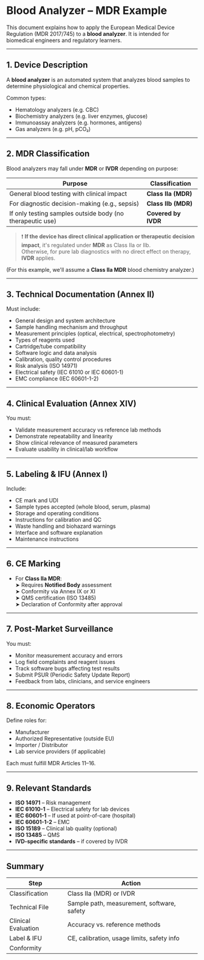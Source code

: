 # Blood Analyzer – MDR Example

This document explains how to apply the European Medical Device Regulation (MDR 2017/745) to a **blood analyzer**. It is intended for biomedical engineers and regulatory learners.

---

##  1. Device Description

A **blood analyzer** is an automated system that analyzes blood samples to determine physiological and chemical properties.

Common types:
- Hematology analyzers (e.g. CBC)
- Biochemistry analyzers (e.g. liver enzymes, glucose)
- Immunoassay analyzers (e.g. hormones, antigens)
- Gas analyzers (e.g. pH, pCO₂)

---

##  2. MDR Classification

Blood analyzers may fall under **MDR** or **IVDR** depending on purpose:

| Purpose | Classification |
|---------|----------------|
| General blood testing with clinical impact | **Class IIa (MDR)** |
| For diagnostic decision-making (e.g., sepsis) | **Class IIb (MDR)** |
| If only testing samples outside body (no therapeutic use) | **Covered by IVDR** |

> ❗ **If the device has direct clinical application or therapeutic decision impact**, it's regulated under **MDR** as Class IIa or IIb.  
> Otherwise, for pure lab diagnostics with no direct effect on therapy, **IVDR** applies.

(For this example, we'll assume a **Class IIa MDR** blood chemistry analyzer.)

---

##  3. Technical Documentation (Annex II)

Must include:

- General design and system architecture
- Sample handling mechanism and throughput
- Measurement principles (optical, electrical, spectrophotometry)
- Types of reagents used
- Cartridge/tube compatibility
- Software logic and data analysis
- Calibration, quality control procedures
- Risk analysis (ISO 14971)
- Electrical safety (IEC 61010 or IEC 60601-1)
- EMC compliance (IEC 60601-1-2)

---

##  4. Clinical Evaluation (Annex XIV)

You must:

- Validate measurement accuracy vs reference lab methods
- Demonstrate repeatability and linearity
- Show clinical relevance of measured parameters
- Evaluate usability in clinical/lab workflow

---

##  5. Labeling & IFU (Annex I)

Include:

- CE mark and UDI
- Sample types accepted (whole blood, serum, plasma)
- Storage and operating conditions
- Instructions for calibration and QC
- Waste handling and biohazard warnings
- Interface and software explanation
- Maintenance instructions

---

##  6. CE Marking

- For **Class IIa MDR**:  
  ➤ Requires **Notified Body** assessment  
  ➤ Conformity via Annex IX or XI  
  ➤ QMS certification (ISO 13485)  
  ➤ Declaration of Conformity after approval

---

##  7. Post-Market Surveillance

You must:

- Monitor measurement accuracy and errors
- Log field complaints and reagent issues
- Track software bugs affecting test results
- Submit PSUR (Periodic Safety Update Report)
- Feedback from labs, clinicians, and service engineers

---

##  8. Economic Operators

Define roles for:

- Manufacturer
- Authorized Representative (outside EU)
- Importer / Distributor
- Lab service providers (if applicable)

Each must fulfill MDR Articles 11–16.

---

##  9. Relevant Standards

- **ISO 14971** – Risk management  
- **IEC 61010-1** – Electrical safety for lab devices  
- **IEC 60601-1** – If used at point-of-care (hospital)  
- **IEC 60601-1-2** – EMC  
- **ISO 15189** – Clinical lab quality (optional)  
- **ISO 13485** – QMS  
- **IVD-specific standards** – if covered by IVDR

---

##  Summary

| Step                         | Action                                      |
|------------------------------|---------------------------------------------|
| Classification               | Class IIa (MDR) or IVDR                     |
| Technical File               | Sample path, measurement, software, safety  |
| Clinical Evaluation          | Accuracy vs. reference methods              |
| Label & IFU                  | CE, calibration, usage limits, safety info  |
| Conformity
